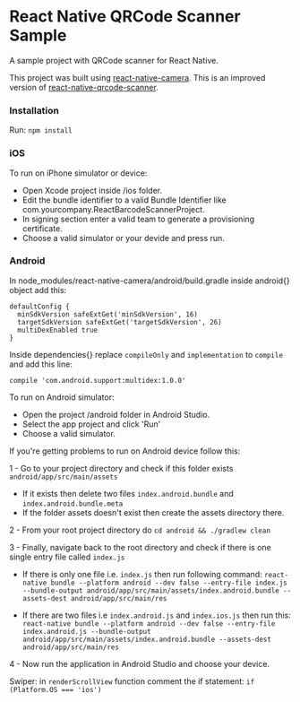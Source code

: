 # React Native QRCode Scanner Sample
A sample project with QRCode scanner for React Native.

This project was built using [react-native-camera](https://github.com/lwansbrough/react-native-camera). This is an improved version of [react-native-qrcode-scanner](https://github.com/moaazsidat/react-native-qrcode-scanner).

### Installation

Run: `npm install`

### iOS

To run on iPhone simulator or device:
- Open Xcode project inside /ios folder. 
- Edit the bundle identifier to a valid Bundle Identifier like com.yourcompany.ReactBarcodeScannerProject.
- In signing section enter a valid team to generate a provisioning certificate. 
- Choose a valid simulator or your devide and press run.

### Android

In node_modules/react-native-camera/android/build.gradle inside android{} object add this:

```
defaultConfig {
  minSdkVersion safeExtGet('minSdkVersion', 16)
  targetSdkVersion safeExtGet('targetSdkVersion', 26)
  multiDexEnabled true
}
```

Inside dependencies{} replace `compileOnly` and `implementation` to `compile` and add this line:

```
compile 'com.android.support:multidex:1.0.0'
```

To run on Android simulator:
- Open the project /android folder in Android Studio.
- Select the app project and click 'Run'
- Choose a valid simulator.

If you're getting problems to run on Android device follow this:

1 - Go to your project directory and check if this folder exists `android/app/src/main/assets`
  - If it exists then delete two files `index.android.bundle` and `index.android.bundle.meta`
  - If the folder assets doesn't exist then create the assets directory there.

2 - From your root project directory do
`cd android && ./gradlew clean`

3 - Finally, navigate back to the root directory and check if there is one single entry file called `index.js`
  - If there is only one file i.e. `index.js` then run following command:
`react-native bundle --platform android --dev false --entry-file index.js --bundle-output android/app/src/main/assets/index.android.bundle --assets-dest android/app/src/main/res`

  - If there are two files i.e `index.android.js` and `index.ios.js` then run this:
`react-native bundle --platform android --dev false --entry-file index.android.js --bundle-output android/app/src/main/assets/index.android.bundle --assets-dest android/app/src/main/res`

4 - Now run the application in Android Studio and choose your device.

Swiper:
in `renderScrollView` function comment the if statement: `if (Platform.OS === 'ios')`
